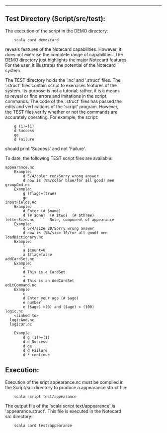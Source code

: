 <hr />

<h2>Test Directory (Script/src/test):  </h2>

<p>The execution of the script in the DEMO directory:  </p>

<pre><code>    scala card demo/card
</code></pre>

<p>reveals features of the Notecard capabilities.  However, it <br />
does not exercise the complete range of capabilities.  The <br />
DEMO directory just highlights the major Notecard features. <br />
For the user, it illustrates the potential of the Notecard <br />
system.  </p>

<p>The TEST directory holds the '.nc' and '.struct' files. The <br />
'.struct' files contain script to exercises features of the <br />
system.  Its purpose is not a tutorial; rather, it is a means <br />
to reveal or find errors and imitations in the script <br />
commands.  The code of the '.struct' files has passed the <br />
edits and verfications of the 'script' program.  However, <br />
the TEST files verify whether or not the commands are <br />
accurately operating. For example, the script:  </p>

<pre><code>    g (1)=(1)
    d Success
    ge
    d Failure
</code></pre>

<p>should print 'Success' and not 'Failure'.</p>

<p>To date, the following TEST script files are available:   </p>

<pre><code>appearance.nc       
    Example:
        d 5/4/color red/Sorry wrong answer
        d now is (%%/color blue/for all good) men
groupCmd.nc
    Example:
        g (flag)=(true)
        ge
inputFields.nc
    Example:
        d Enter (# $name)
        d (# $one)  (# $two)  (# $three)
letterSize.nc       Note, component of appearance
    Example:
        d 5/4/size 20/Sorry wrong answer
        d now is (%%/size 10/for all good) men
loadDictionary.nc
    Example:
        l
        a $count=0
        a $flag=false
addCardSet.nc
    Example:
        c
        d This is a CardSet
        +
        d This is an AddCardSet
editCommand.nc
    Example
        c
        d Enter your age (# $age)
        e number
        e ($age) &gt;(0) and ($age) &lt; (100)    
logic.nc
    &lt;linked to&gt;
  logicAnd.nc
  logicOr.nc

    Example
        d g (1)&gt;=(1)
        d d Success
        d ge
        d d Failure
        d * continue
</code></pre>

<h2>Execution:</h2>

<p>Execution of the sript appearance.nc  must  be compiled in <br />
the Script/src directory to produce a appearance.struct file:    </p>

<pre><code>    scala script test/appearance
</code></pre>

<p>The output file of the 'scala script text/appearance' is <br />
'appearance.struct'.  This file is executed in the Notecard <br />
src directory:</p>

<pre><code>    scala card test/appearance
</code></pre>
